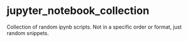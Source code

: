 # jupyter_notebook_collection

Collection of random ipynb scripts. Not in a specific order or format, just random snippets.
